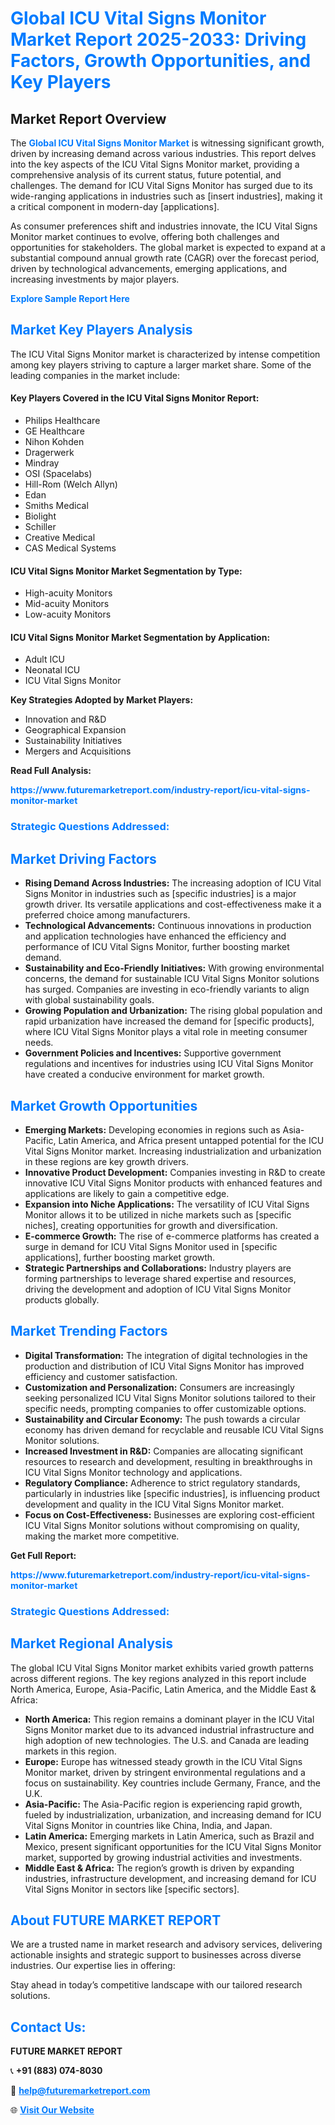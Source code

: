 <h1 style="color: #007BFF;">Global ICU Vital Signs Monitor Market Report 2025-2033: Driving Factors, Growth Opportunities, and Key Players</h1>

<section id="overview">
<h2>Market Report Overview</h2>
<p>The <a href="https://www.futuremarketreport.com/industry-report/icu-vital-signs-monitor-market" style="color: #007BFF; text-decoration: none;"><strong>Global ICU Vital Signs Monitor Market</strong></a> is witnessing significant growth, driven by increasing demand across various industries. This report delves into the key aspects of the ICU Vital Signs Monitor market, providing a comprehensive analysis of its current status, future potential, and challenges. The demand for ICU Vital Signs Monitor has surged due to its wide-ranging applications in industries such as [insert industries], making it a critical component in modern-day [applications].</p>
<p>As consumer preferences shift and industries innovate, the ICU Vital Signs Monitor market continues to evolve, offering both challenges and opportunities for stakeholders. The global market is expected to expand at a substantial compound annual growth rate (CAGR) over the forecast period, driven by technological advancements, emerging applications, and increasing investments by major players.</p>
</section>

<section id="overview">
<p><a href="https://www.futuremarketreport.com/request-sample/reportId=116546" style="color: #007BFF; text-decoration: none;"><strong>Explore Sample Report Here</strong></a></p>
</section>

<section id="key-players">
<h2 style="color: #007BFF;">Market Key Players Analysis</h2>
<p>The ICU Vital Signs Monitor market is characterized by intense competition among key players striving to capture a larger market share. Some of the leading companies in the market include:</p>
<h4>Key Players Covered in the ICU Vital Signs Monitor Report:</h4>
<ul><li>Philips Healthcare</li><li>GE Healthcare</li><li>Nihon Kohden</li><li>Dragerwerk</li><li>Mindray</li><li>OSI (Spacelabs)</li><li>Hill-Rom (Welch Allyn)</li><li>Edan</li><li>Smiths Medical</li><li>Biolight</li><li>Schiller</li><li>Creative Medical</li><li>CAS Medical Systems</li></ul>
<h4>ICU Vital Signs Monitor Market Segmentation by Type:</h4>
<ul><li>High-acuity Monitors</li><li>Mid-acuity Monitors</li><li>Low-acuity Monitors</li></ul>

<h4>ICU Vital Signs Monitor Market Segmentation by Application:</h4>
<ul><li>Adult ICU</li><li>Neonatal ICU</li><li>ICU Vital Signs Monitor</li></ul>
<p><strong>Key Strategies Adopted by Market Players:</strong></p>
<ul>
<li>Innovation and R&D</li>
<li>Geographical Expansion</li>
<li>Sustainability Initiatives</li>
<li>Mergers and Acquisitions</li>
</ul>
</section>

<section>
<p><strong>Read Full Analysis: </strong></p><a href="https://www.futuremarketreport.com/industry-report/icu-vital-signs-monitor-market" style="color: #007BFF; text-decoration: none;"><strong>https://www.futuremarketreport.com/industry-report/icu-vital-signs-monitor-market</strong></a>
<h3 style="color: #007BFF;">Strategic Questions Addressed:</h3>
</section>

<section id="driving-factors">
<h2 style="color: #007BFF;">Market Driving Factors</h2>
<ul>
<li><strong>Rising Demand Across Industries:</strong> The increasing adoption of ICU Vital Signs Monitor in industries such as [specific industries] is a major growth driver. Its versatile applications and cost-effectiveness make it a preferred choice among manufacturers.</li>
<li><strong>Technological Advancements:</strong> Continuous innovations in production and application technologies have enhanced the efficiency and performance of ICU Vital Signs Monitor, further boosting market demand.</li>
<li><strong>Sustainability and Eco-Friendly Initiatives:</strong> With growing environmental concerns, the demand for sustainable ICU Vital Signs Monitor solutions has surged. Companies are investing in eco-friendly variants to align with global sustainability goals.</li>
<li><strong>Growing Population and Urbanization:</strong> The rising global population and rapid urbanization have increased the demand for [specific products], where ICU Vital Signs Monitor plays a vital role in meeting consumer needs.</li>
<li><strong>Government Policies and Incentives:</strong> Supportive government regulations and incentives for industries using ICU Vital Signs Monitor have created a conducive environment for market growth.</li>
</ul>
</section>

<section id="growth-opportunities">
<h2 style="color: #007BFF;">Market Growth Opportunities</h2>
<ul>
<li><strong>Emerging Markets:</strong> Developing economies in regions such as Asia-Pacific, Latin America, and Africa present untapped potential for the ICU Vital Signs Monitor market. Increasing industrialization and urbanization in these regions are key growth drivers.</li>
<li><strong>Innovative Product Development:</strong> Companies investing in R&D to create innovative ICU Vital Signs Monitor products with enhanced features and applications are likely to gain a competitive edge.</li>
<li><strong>Expansion into Niche Applications:</strong> The versatility of ICU Vital Signs Monitor allows it to be utilized in niche markets such as [specific niches], creating opportunities for growth and diversification.</li>
<li><strong>E-commerce Growth:</strong> The rise of e-commerce platforms has created a surge in demand for ICU Vital Signs Monitor used in [specific applications], further boosting market growth.</li>
<li><strong>Strategic Partnerships and Collaborations:</strong> Industry players are forming partnerships to leverage shared expertise and resources, driving the development and adoption of ICU Vital Signs Monitor products globally.</li>
</ul>
</section>

<section id="trending-factors">
<h2 style="color: #007BFF;">Market Trending Factors</h2>
<ul>
<li><strong>Digital Transformation:</strong> The integration of digital technologies in the production and distribution of ICU Vital Signs Monitor has improved efficiency and customer satisfaction.</li>
<li><strong>Customization and Personalization:</strong> Consumers are increasingly seeking personalized ICU Vital Signs Monitor solutions tailored to their specific needs, prompting companies to offer customizable options.</li>
<li><strong>Sustainability and Circular Economy:</strong> The push towards a circular economy has driven demand for recyclable and reusable ICU Vital Signs Monitor solutions.</li>
<li><strong>Increased Investment in R&D:</strong> Companies are allocating significant resources to research and development, resulting in breakthroughs in ICU Vital Signs Monitor technology and applications.</li>
<li><strong>Regulatory Compliance:</strong> Adherence to strict regulatory standards, particularly in industries like [specific industries], is influencing product development and quality in the ICU Vital Signs Monitor market.</li>
<li><strong>Focus on Cost-Effectiveness:</strong> Businesses are exploring cost-efficient ICU Vital Signs Monitor solutions without compromising on quality, making the market more competitive.</li>
</ul>
</section>

<section>
<p><strong>Get Full Report: </strong></p><a href="https://www.futuremarketreport.com/industry-report/icu-vital-signs-monitor-market" style="color: #007BFF; text-decoration: none;"><strong>https://www.futuremarketreport.com/industry-report/icu-vital-signs-monitor-market</strong></a>
<h3 style="color: #007BFF;">Strategic Questions Addressed:</h3>
</section>


<section id="regional-analysis">
<h2 style="color: #007BFF;">Market Regional Analysis</h2>
<p>The global ICU Vital Signs Monitor market exhibits varied growth patterns across different regions. The key regions analyzed in this report include North America, Europe, Asia-Pacific, Latin America, and the Middle East & Africa:</p>
<ul>
<li><strong>North America:</strong> This region remains a dominant player in the ICU Vital Signs Monitor market due to its advanced industrial infrastructure and high adoption of new technologies. The U.S. and Canada are leading markets in this region.</li>
<li><strong>Europe:</strong> Europe has witnessed steady growth in the ICU Vital Signs Monitor market, driven by stringent environmental regulations and a focus on sustainability. Key countries include Germany, France, and the U.K.</li>
<li><strong>Asia-Pacific:</strong> The Asia-Pacific region is experiencing rapid growth, fueled by industrialization, urbanization, and increasing demand for ICU Vital Signs Monitor in countries like China, India, and Japan.</li>
<li><strong>Latin America:</strong> Emerging markets in Latin America, such as Brazil and Mexico, present significant opportunities for the ICU Vital Signs Monitor market, supported by growing industrial activities and investments.</li>
<li><strong>Middle East & Africa:</strong> The region’s growth is driven by expanding industries, infrastructure development, and increasing demand for ICU Vital Signs Monitor in sectors like [specific sectors].</li>
</ul>
</section>

<footer>
<h2 style="color: #007BFF;">About FUTURE MARKET REPORT</h2>
<p>We are a trusted name in market research and advisory services, delivering actionable insights and strategic support to businesses across diverse industries. Our expertise lies in offering:</p>

<p>Stay ahead in today’s competitive landscape with our tailored research solutions.</p>

<h2 style="color: #007BFF;">Contact Us:</h2>
<p><strong>FUTURE MARKET REPORT</strong></p>
<p>📞 <strong>+91 (883) 074-8030</strong></p>
<p>📧 <strong><a href="mailto:help@futuremarketreport.com" style="color: #007BFF;">help@futuremarketreport.com</a></strong></p>
<p>🌐 <strong><a href="https://www.futuremarketreport.com/" style="color: #007BFF;">Visit Our Website</a></strong></p>
</footer>